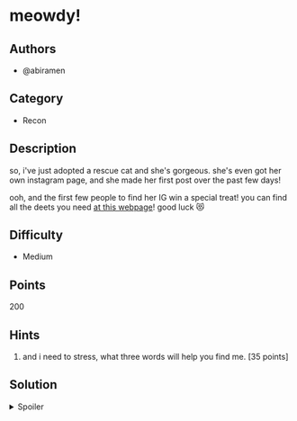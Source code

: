# meowdy!

## Authors
- @abiramen

## Category
- Recon

## Description
so, i've just adopted a rescue cat and she's gorgeous. she's even got her own instagram page, and she made her first post over the past few days!

ooh, and the first few people to find her IG win a special treat! you can find all the deets you need [at this webpage](https://hi-howdy-meowdy.web.app/)! good luck 😻 

## Difficulty
- Medium

## Points
200

## Hints
1. and i need to stress, what three words will help you find me. [35 points]

## Solution
<details>
<summary>Spoiler</summary>

### Idea
- A few basic crypto/forensics techniques to find three words
- Linking clues to find a service to link these words to a location
- Looking at this location on social media

### Walkthrough
1. We can find the three words looking closely at the website:
    - `encrypted-1="yscnht" integrity="crwthvoxzapsqigymfjeldbunk"` in the HTML source for the page. We can identify that the integrity section is suspicious, as this doesnt look like a regular checksum, unlike those on the other lines. Googling this string, or looking closely at it, shows that it's a perfect pangram, containing all 26 characters of the alphabet, making it the perfect key for a substitution cipher. Applying it to 'yscnht' gives us our first word, nature.
    - The second word, `doll`, can be found by inspecting the comment in the EXIF data of the background image on the page.
    - The third word, `nature`, can be found in the following CSS snippet:
    ```css
    #word-three {
        background: #6E6174;
        color: #757265;
        display: none;
    }
    ```
    Each byte in the hex code for the colours is under 7F, meaning they could very easily be ASCII characters. Converting them, we get 'nat' and 'ure'.
2. Now that we've got three words, we can use the service what3words, which maps three words to unique locations around the world. Entering `played.doll.nature` gives us a location near Darlinghurst. Particularly, this location seems to be in 66 Foveaux Street, Surry Hills NSW. Googling this address gives us a cat address called Catmosphere.
3. We can now look for Catmosphere on Instagram. Visiting their instagram page or tagged photos doesn't reveal anything, but searching for recent images posted at the location gives us a recent post from an account called `@me0wfromskye`. Visiting this profile yields the string `}819d2f_eeeem_dNu0f_Evu_!YdwO3m{THGILYKS`, which is our flag in reverse.

### Flag
`SKYLIGHT{m3OwdY!_uvE_f0uNd_meeee_f2d918}`

### Notes
Unfortunately, the cat isn't real and was AI generated and taken from [https://thiscatdoesnotexist.com/].
</details>
